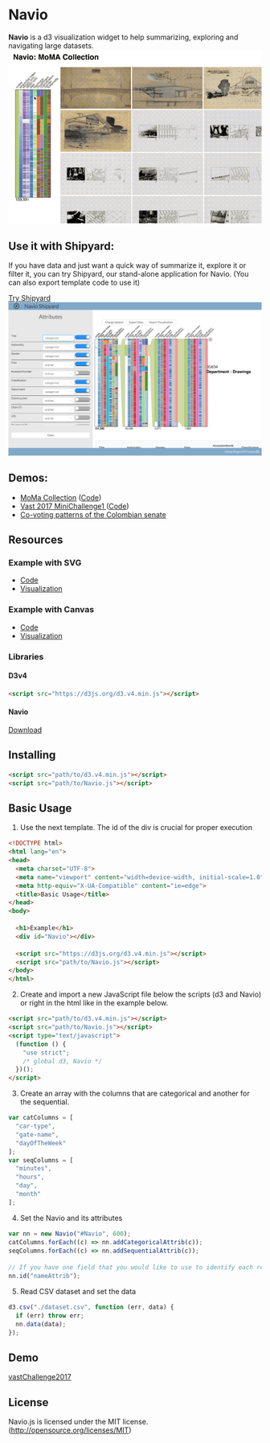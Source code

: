 # Navio

**Navio** is a d3 visualization widget to help summarizing, exploring and navigating large datasets.
![Navio Demo with the MoMa Collection](Navio_MomaExplorer.gif)

## Use it with Shipyard:

If you have data and just want a quick way of summarize it, explore it or filter it, you can try Shipyard, our stand-alone application for Navio. (You can also export template code to use it)

[Try Shipyard](https://john-guerra.github.io/Navio/shipyard/build/index.html)
![Shipyard demo](shipyard/demo.png)

## Demos:

* [MoMa Collection](https://john-guerra.github.io/momaExplorer/) ([Code](https://github.com/john-guerra/momaExplorer))
* [Vast 2017 MiniChallenge1 ](http://john-guerra.github.io/Navio/example_vastChallenge2017/index.html) ([Code](https://github.com/john-guerra/Navio/tree/master/example_vastChallenge2017))
* [Co-voting patterns of the Colombian senate](http://johnguerra.co/viz/senadoColombia) 


## Resources

### Example with SVG
* [Code](https://github.com/john-guerra/Navio/tree/master/example)
* [Visualization](https://john-guerra.github.io/Navio/example/)
### Example with Canvas
* [Code](https://github.com/john-guerra/Navio/tree/master/exampleSenate)
* [Visualization](https://john-guerra.github.io/Navio/exampleSenate/)

### Libraries
#### D3v4
```html
<script src="https://d3js.org/d3.v4.min.js"></script>
```
#### Navio
[Download](https://raw.githubusercontent.com/john-guerra/Navio/master/Navio.js)
## Installing

```html
<script src="path/to/d3.v4.min.js"></script>
<script src="path/to/Navio.js"></script>
```
## Basic Usage

1. Use the next template. The id of the div is crucial for proper execution
```html
<!DOCTYPE html>
<html lang="en">
<head>
  <meta charset="UTF-8">
  <meta name="viewport" content="width=device-width, initial-scale=1.0">
  <meta http-equiv="X-UA-Compatible" content="ie=edge">
  <title>Basic Usage</title>
</head>
<body>

  <h1>Example</h1>
  <div id="Navio"></div>

  <script src="https://d3js.org/d3.v4.min.js"></script>
  <script src="path/to/Navio.js"></script>
</body>
</html>

```
2. Create and import a new JavaScript file below the scripts (d3 and Navio) or right in the html like in the example below.
```html
<script src="path/to/d3.v4.min.js"></script>
<script src="path/to/Navio.js"></script>
<script type="text/javascript">
  (function () {
    "use strict";
    /* global d3, Navio */
  })();
</script>
```
3. Create an array with the columns that are categorical and another for the sequential.

```javascript
var catColumns = [
  "car-type",
  "gate-name",
  "dayOfTheWeek"
];
var seqColumns = [
  "minutes",
  "hours",
  "day",
  "month"
];
```
4. Set the Navio and its attributes
``` javascript
var nn = new Navio("#Navio", 600);
catColumns.forEach((c) => nn.addCategoricalAttrib(c));
seqColumns.forEach((c) => nn.addSequentialAttrib(c));

// If you have one field that you would like to use to identify each row
nn.id("nameAttrib");

```
5. Read CSV dataset and set the data
``` javascript
d3.csv("./dataset.csv", function (err, data) {
  if (err) throw err;
  nn.data(data);
});

```

## Demo

[vastChallenge2017](http://john-guerra.github.io/Navio/example_vastChallenge2017/index.html)


## License
Navio.js is licensed under the MIT license. (http://opensource.org/licenses/MIT)
